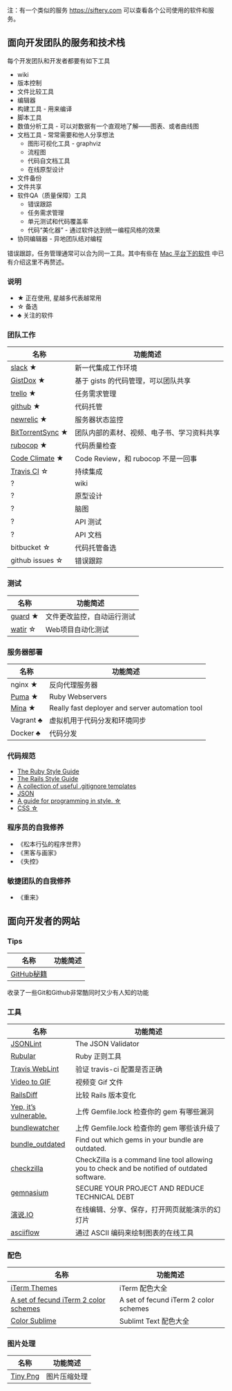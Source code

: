 注：有一个类似的服务 https://siftery.com 可以查看各个公司使用的软件和服务。

## 面向开发团队的服务和技术栈

每个开发团队和开发者都要有如下工具

* wiki
* 版本控制
* 文件比较工具
* 编辑器
* 构建工具 - 用来编译
* 脚本工具
* 数值分析工具 - 可以对数据有一个直观地了解——图表、或者曲线图
* 文档工具 - 常常需要和他人分享想法
  * 图形可视化工具 - graphviz
  * 流程图
  * 代码自文档工具
  * 在线原型设计
* 文件备份
* 文件共享
* 软件QA（质量保障）工具
  * 错误跟踪
  * 任务需求管理
  * 单元测试和代码覆盖率
  * 代码“美化器” - 通过软件达到统一编程风格的效果
* 协同编辑器 - 异地团队结对编程

错误跟踪，任务管理通常可以合为同一工具。其中有些在 [Mac 平台下的软件](https://github.com/wjp2013/the_room_of_exercises/blob/master/guides/Best-App-for-Mac.md) 中已有介绍这里不再赘述。

### 说明

* ★ 正在使用, 星越多代表越常用
* ☆ 备选
* ♣ 关注的软件

### 团队工作

名称  | 功能简述
----- | ------
[slack](https://www.slack.com/) ★ | 新一代集成工作环境
[GistDox](https://app.gistboxapp.com/) ★ | 基于 gists 的代码管理，可以团队共享
[trello](https://trello.com) ★ | 任务需求管理
[github](https://github.com/) ★ | 代码托管
[newrelic](https://newrelic.com/) ★ | 服务器状态监控
[BitTorrentSync](http://www.getsync.com/) ★ | 团队内部的素材、视频、电子书、学习资料共享
[rubocop](https://github.com/bbatsov/rubocop) ★ | 代码质量检查
[Code Climate](https://codeclimate.com/) ★ | Code Review，和 rubocop 不是一回事
[Travis CI](https://travis-ci.org/) ☆ | 持续集成
? | wiki
? | 原型设计
? | 脑图
? | API 测试
? | API 文档
bitbucket ☆ | 代码托管备选
github issues ☆ | 错误跟踪

### 测试

名称  | 功能简述
----- | ------
[guard](https://github.com/guard/guard) ★ | 文件更改监控，自动运行测试
[watir](https://github.com/watir/watir/) ☆ | Web项目自动化测试

### 服务器部署

名称  | 功能简述
----- | ------
nginx ★ | 反向代理服务器
[Puma](http://puma.io/) ★ | Ruby Webservers
[Mina](http://nadarei.co/mina/) ★ | Really fast deployer and server automation tool
Vagrant ♣ | 虚拟机用于代码分发和环境同步
Docker ♣ | 代码分发

### 代码规范

* [The Ruby Style Guide](https://github.com/bbatsov/ruby-style-guide)
* [The Rails Style Guide](https://github.com/bbatsov/rails-style-guide)
* [A collection of useful .gitignore templates](https://github.com/github/gitignore)
* [JSON](https://github.com/darcyliu/google-styleguide/blob/master/JSONStyleGuide.md)
* [A guide for programming in style. ☆](https://github.com/thoughtbot/guides)
* [CSS ☆](https://github.com/chadluo/CSS-Guidelines/blob/master/README.md)

### 程序员的自我修养

* 《松本行弘的程序世界》
* 《黑客与画家》
* 《失控》

### 敏捷团队的自我修养

* 《重来》

## 面向开发者的网站

### Tips

名称  | 功能简述
----- | ------
[GitHub秘籍](https://github.com/tiimgreen/github-cheat-sheet/blob/master/README.zh-cn.md) |
收录了一些Git和Github非常酷同时又少有人知的功能

### 工具

名称  | 功能简述
----- | ------
[JSONLint](http://jsonlint.com/) | The JSON Validator
[Rubular](http://rubular.com/) | Ruby 正则工具
[Travis WebLint](http://yaml.travis-ci.org/) | 验证 travis-ci 配置是否正确
[Video to GIF](http://imgur.com/vidgif) | 视频变 Gif 文件
[RailsDiff](http://railsdiff.org/) | 比较 Rails 版本变化
[Yep, it’s vulnerable.](https://isitvulnerable.com/) | 上传 Gemfile.lock 检查你的 gem 有哪些漏洞
[bundlewatcher](http://www.bundlewatcher.com/) | 上传 Gemfile.lock 检查你的 gem 哪些该升级了
[bundle_outdated](https://github.com/scoop/bundle_outdated) | Find out which gems in your bundle are outdated.
[checkzilla](https://github.com/mickey/checkzilla) | CheckZilla is a command line tool allowing you to check and be notified of outdated software. 
[gemnasium](https://gemnasium.com/) | SECURE YOUR PROJECT AND REDUCE TECHNICAL DEBT
[演说.IO](http://yanshuo.io/) | 在线编辑、分享、保存，打开网页就能演示的幻灯片
[asciiflow](http://asciiflow.com/) | 通过 ASCII 编码来绘制图表的在线工具



### 配色

名称  | 功能简述
----- | ------
[iTerm Themes](http://iterm2colorschemes.com/) | iTerm 配色大全
[A set of fecund iTerm 2 color schemes](https://github.com/baskerville/iTerm-2-Color-Themes) | A set of fecund iTerm 2 color schemes
[Color Sublime](http://colorsublime.com/) | Sublimt Text 配色大全

### 图片处理

名称  | 功能简述
----- | ------
[Tiny Png](https://tinypng.com/) | 图片压缩处理
